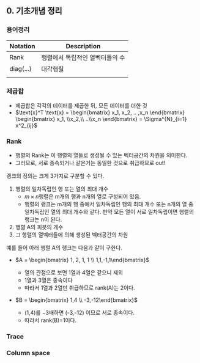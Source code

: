 ## 0. 기초개념 정리

### 용어정리

| Notation  | Description                     |
| --------- | ------------------------------- |
| Rank      | 행렬에서 독립적인 열벡터들의 수 |
| diag(...) | 대각행렬                        |
|           |                                 |



### 제곱합

- 제곱합은 각각의 데이터를 제곱한 뒤, 모든 데이터를 더한 것
- $\text{x}^T \text{x} = \begin{bmatrix} x_1, x_2, .. ,x_n \end{bmatrix} \begin{bmatrix} x_1, \\x_2,\\ ..\\x_n \end{bmatrix} = \Sigma^{N}_{i=1} x^2_{ij}$

### Rank

- 행렬의 Rank는 이 행렬의 열들로 생성될 수 있는 벡터공간의 차원을 의미한다. 
- 그러므로, 서로 종속되거나 같은거는 동일한 것으로 취급하므로 out!

랭크의 정의는 크게 3가지로 구분할 수 있다.

1. 행렬의 일차독립인 행 또는 열의 최대 개수
   - $m \times n$행렬은 m개의 행과 n개의 열로 구성되어 있음.
   - 행렬의 랭크는 m개의 행 중에서 일차독립인 행의 최대 개수 또는 n개의 열 중 일차독립인 열의 최대 개수와 같다. 만약 모든 열이 서로 일차독립이면 행렬의 랭크는 n이 된다.
2. 행렬 A의 피봇의 개수
3. 그 행렬의 열벡터들에 의해 생성된 벡터공간의 차원

예를 들어 아래 행렬 A의 랭크는 다음과 같이 구한다.

- $A = \begin{bmatrix} 1, 2, 1, 1 \\ 1,1,-1,1\end{bmatrix}$
  - 열의 관점으로 보면 1열과 4열은 같으니 제외
  - 1열과 3열은 종속이다
  - 따라서 1열과 2열만 취급하므로 rank(A)는 2이다.

- $B = \begin{bmatrix} 1,4 \\ -3,-12\end{bmatrix}$
  - (1,4)를 $-3$배하면 (-3,-12) 이므로 서로 종속이다.
  - 따라서 rank(B)=1이다.

### Trace



### Column space




